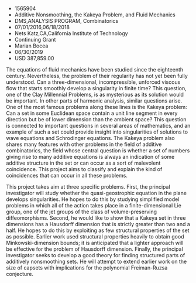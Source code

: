 
* 1565904
* Additive Nonsmoothing, the Kakeya Problem, and Fluid Mechanics
* DMS,ANALYSIS PROGRAM, Combinatorics
* 07/01/2016,06/18/2018
* Nets Katz,CA,California Institute of Technology
* Continuing Grant
* Marian Bocea
* 06/30/2019
* USD 387,859.00

The equations of fluid mechanics have been studied since the eighteenth century.
Nevertheless, the problem of their regularity has not yet been fully understood.
Can a three-dimensional, incompressible, unforced viscous flow that starts
smoothly develop a singularity in finite time? This question, one of the Clay
Millennial Problems, is as mysterious as its solution would be important. In
other parts of harmonic analysis, similar questions arise. One of the most
famous problems along these lines is the Kakeya problem: Can a set in some
Euclidean space contain a unit line segment in every direction but be of lower
dimension than the ambient space? This question is connected to important
questions in several areas of mathematics, and an example of such a set could
provide insight into singularities of solutions to wave equations and
Schrodinger equations. The Kakeya problem also shares many features with other
problems in the field of additive combinatorics, the field whose central
question is whether a set of numbers giving rise to many additive equations is
always an indication of some additive structure in the set or can occur as a
sort of malevolent coincidence. This project aims to classify and explain the
kind of coincidences that can occur in all these problems.

This project takes aim at three specific problems. First, the principal
investigator will study whether the quasi-geostrophic equation in the plane
develops singularities. He hopes to do this by studying simplified model
problems in which all of the action takes place in a finite-dimensional Lie
group, one of the jet groups of the class of volume-preserving diffeomorphisms.
Second, he would like to show that a Kakeya set in three dimensions has a
Hausdorff dimension that is strictly greater than two and a half. He hopes to do
this by exploiting as few structural properties of the set as possible. Earlier
work used structural properties heavily to obtain good Minkowski-dimension
bounds; it is anticipated that a lighter approach will be effective for the
problem of Hausdorff dimension. Finally, the principal investigator seeks to
develop a good theory for finding structured parts of additively nonsmoothing
sets. He will attempt to extend earlier work on the size of capsets with
implications for the polynomial Freiman-Ruzsa conjecture.
